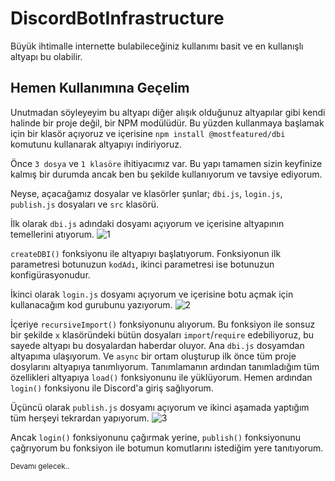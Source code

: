 # DiscordBotInfrastructure

Büyük ihtimalle internette bulabileceğiniz kullanımı basit ve en kullanışlı altyapı bu olabilir.

## Hemen Kullanımına Geçelim
Unutmadan söyleyeyim bu altyapı diğer alışık olduğunuz altyapılar gibi kendi halinde bir proje değil, bir NPM modülüdür. Bu yüzden kullanmaya başlamak için bir klasör açıyoruz ve içerisine `npm install @mostfeatured/dbi` komutunu kullanarak altyapıyı indiriyoruz.

Önce `3 dosya` ve `1 klasöre` ihitiyacımız var. Bu yapı tamamen sizin keyfinize kalmış bir durumda ancak ben bu şekilde kullanıyorum ve tavsiye ediyorum.

Neyse, açacağamız dosyalar ve klasörler şunlar; `dbi.js`, `login.js`, `publish.js` dosyaları ve `src` klasörü.

İlk olarak `dbi.js` adındaki dosyamı açıyorum ve içerisine altyapının temellerini atıyorum.
![1](https://i.imgur.com/I3NV7MD.png)

`createDBI()` fonksiyonu ile altyapıyı başlatıyorum. Fonksiyonun ilk parametresi botunuzun `kodAdı`, ikinci parametresi ise botunuzun konfigürasyonudur.



İkinci olarak `login.js` dosyamı açıyorum ve içerisine botu açmak için kullanacağım kod gurubunu yazıyorum.
![2](https://i.imgur.com/1XNBIcx.png)

İçeriye `recursiveImport()` fonksiyonunu alıyorum. Bu fonksiyon ile sonsuz bir şekilde `x` klasöründeki bütün dosyaları `import`/`require` edebiliyoruz, bu sayede altyapı bu dosyalardan haberdar oluyor.
Ana `dbi.js` dosyamdan altyapıma ulaşıyorum. Ve `async` bir ortam oluşturup ilk önce tüm proje dosylarını altyapıya tanımlıyorum. Tanımlamanın ardından tanımladığım tüm özellikleri altyapıya `load()` fonksiyonunu ile yüklüyorum. Hemen ardından `login()` fonksiyonu ile Discord'a giriş sağlıyorum.


Üçüncü olarak `publish.js` dosyamı açıyorum ve ikinci aşamada yaptığım tüm herşeyi tekrardan yapıyorum.
![3](https://i.imgur.com/p2VI6Js.png)

Ancak `login()` fonksiyonunu çağırmak yerine, `publish()` fonksiyonunu çağrıyorum bu fonksiyon ile botumun komutlarını istediğim yere tanıtıyorum.


<sub>Devamı gelecek..</sub>


